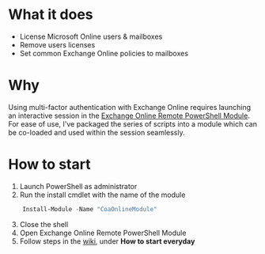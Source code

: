 # What it does
* License Microsoft Online users & mailboxes
* Remove users licenses
* Set common Exchange Online policies to mailboxes
# Why
Using multi-factor authentication with Exchange Online requires launching an interactive session in the [Exchange Online Remote PowerShell Module](https://docs.microsoft.com/en-us/powershell/exchange/exchange-online/connect-to-exchange-online-powershell/mfa-connect-to-exchange-online-powershell?view=exchange-ps). For ease of use, I've packaged the series of scripts into a module which can be co-loaded and used within the session seamlessly.
# How to start
1. Launch PowerShell as administrator
2. Run the install cmdlet with the name of the module
```PowerShell
    Install-Module -Name "CoaOnlineModule"
```
3. Close the shell
4. Open Exchange Online Remote PowerShell Module
5. Follow steps in the [wiki](https://github.com/jcrocke9/CoaOnlineModule/wiki), under **How to start everyday**
